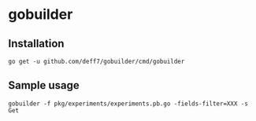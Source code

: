 # gobuilder

## Installation
`go get -u github.com/deff7/gobuilder/cmd/gobuilder`

## Sample usage
`gobuilder -f pkg/experiments/experiments.pb.go -fields-filter=XXX -s Get`
